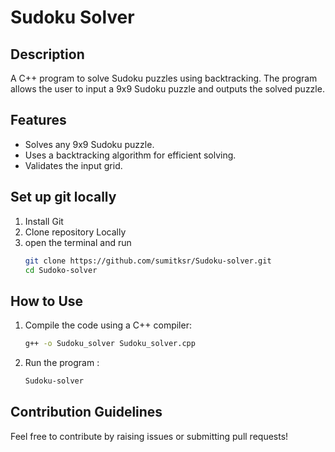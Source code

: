 # Sudoku Solver

## Description
A C++ program to solve Sudoku puzzles using backtracking. The program allows the user to input a 9x9 Sudoku puzzle and outputs the solved puzzle.

## Features
- Solves any 9x9 Sudoku puzzle.
- Uses a backtracking algorithm for efficient solving.
- Validates the input grid.
## Set up git locally
1. Install Git
2. Clone repository Locally
3. open the terminal and run
    ```bash
   git clone https://github.com/sumitksr/Sudoku-solver.git
    cd Sudoko-solver

## How to Use
1. Compile the code using a C++ compiler:
   ```bash
   g++ -o Sudoku_solver Sudoku_solver.cpp
2. Run the program :
   ```bash
   Sudoku-solver
## Contribution Guidelines  
  Feel free to contribute by raising issues or submitting pull requests!
